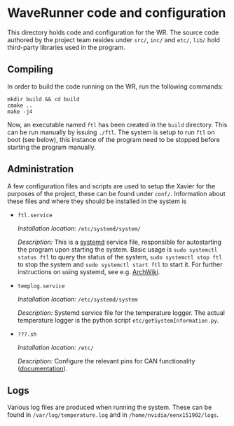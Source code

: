 # WaveRunner code and configuration

This directory holds code and configuration for the WR. The source code authored by the project team resides under `src/`, `inc/` and `etc/`,
`lib/` hold third-party libraries used in the program. 

## Compiling

In order to build the code running on the WR, run the following commands:

```
mkdir build && cd build
cmake ..
make -j4
```

Now, an executable named `ftl` has been created in the `build` directory. This can be run manually by issuing `./ftl`.
The system is setup to run `ftl` on boot (see below), this instance of the program need to be stopped before starting the program
manually.

## Administration

A few configuration files and scripts are used to setup the Xavier for the purposes of the project, these can be found under
`conf/`. Information about these files and where they should be installed in the system is 

- `ftl.service`
  
  *Installation location:* `/etc/systemd/system/`
  
  *Description:* This is a [systemd](https://www.freedesktop.org/wiki/Software/systemd/) service file, responsible for autostarting
  the program upon starting the system. Basic usage is `sudo systemctl status ftl` to query the status of the system, 
  `sudo systemctl stop ftl` to stop the system and `sudo systemctl start ftl` to start it.
  For further instructions on using systemd, see e.g. [ArchWiki](https://wiki.archlinux.org/index.php/Systemd).
  
- `templog.service`

  *Installation location:* `/etc/systemd/system`
  
  *Description:* Systemd service file for the temperature logger. The actual temperature logger is the python script
  `etc/getSystemInformation.py`.
  
- `???.sh`

  *Installation location:* `/etc/`
  
  *Description:* Configure the relevant pins for CAN functionality ([documentation](https://github.com/hmxf/can_xavier)).

## Logs

Various log files are produced when running the system. These can be found in `/var/log/temperature.log` and in
`/home/nvidia/eenx151902/logs`. 
